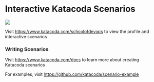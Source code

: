 # Interactive Katacoda Scenarios

[![](http://shields.katacoda.com/katacoda/schoolofdevops/count.svg)](https://www.katacoda.com/schoolofdevops "Get your profile on Katacoda.com")

Visit https://www.katacoda.com/schoolofdevops to view the profile and interactive scenarios

### Writing Scenarios
Visit https://www.katacoda.com/docs to learn more about creating Katacoda scenarios

For examples, visit https://github.com/katacoda/scenario-example

